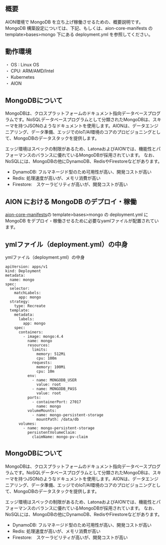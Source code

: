 ## 概要
AION環境で MongoDB を立ち上げ稼働させるための、概要説明です。  
MongoDB 構築設定については、下記、もしくは、aion-core-manifests の template>bases>mongo 下にある deployment.yml を参照してください。

## 動作環境
・ OS : Linux OS  
・ CPU: ARM/AMD/Intel  
・ Kubernetes  
・ AION  

## MongoDBについて
MongoDBは、クロスプラットフォームのドキュメント指向データベースプログラムです。NoSQLデータベースプログラムとして分類されたMongoDBは、スキーマを持つJSONのようなドキュメントを使用します。AIONは、データエンジニアリング、データ準備、エッジでのIoT/AI環境のコアのプロビジョニングとして、MongoDBのデータスタックを提供します。

エッジ環境はスペックの制限があるため、LatonaおよびAIONでは、機能性とパフォーマンスのバランスに優れているMongoDBが採用されています。
なお、NoSQLには、MongoDBの他にDynamoDB、RedisやFirestoreなどがあります。

- DynamoDB: フルマネージド型のため可用性が高い、開発コストが高い
- Redis: 処理速度が高いが、メモリ消費が高い
- Firestore:　スケーラビリティが高いが、開発コストが高い  

## AION における MongoDB のデプロイ・稼働
[aion-core-manifests](https://github.com/latonaio/aion-core-manifests)の template>bases>mongo の deployment.yml に MongoDB をデプロイ・稼働させるために必要なyamlファイルが配置されています。

## ymlファイル（deployment.yml）の中身  
ymlファイル（deployment.yml）の中身  

```      
apiVersion: apps/v1
kind: Deployment
metadata:
  name: mongo
spec:
  selector:
    matchLabels:
      app: mongo
  strategy:
    type: Recreate
  template:
    metadata:
      labels:
        app: mongo
    spec:
      containers:
        - image: mongo:4.4
          name: mongo
          resources:
            limits:
              memory: 512Mi
              cpu: 100m
            requests:
              memory: 100Mi
              cpu: 10m
          env:
            - name: MONGODB_USER
              value: root
            - name: MONGODB_PASS
              value: root
          ports:
            - containerPort: 27017
              name: mongo
          volumeMounts:
            - name: mongo-persistent-storage
              mountPath: /data/db
      volumes:
        - name: mongo-persistent-storage
          persistentVolumeClaim:
            claimName: mongo-pv-claim
```  

## MongoDBについて
MongoDBは、クロスプラットフォームのドキュメント指向データベースプログラムです。NoSQLデータベースプログラムとして分類されたMongoDBは、スキーマを持つJSONのようなドキュメントを使用します。AIONは、データエンジニアリング、データ準備、エッジでのIoT/AI環境のコアのプロビジョニングとして、MongoDBのデータスタックを提供します。

エッジ環境はスペックの制限があるため、LatonaおよびAIONでは、機能性とパフォーマンスのバランスに優れているMongoDBが採用されています。
なお、NoSQLには、MongoDBの他にDynamoDB、RedisやFirestoreなどがあります。

- DynamoDB: フルマネージド型のため可用性が高い、開発コストが高い
- Redis: 処理速度が高いが、メモリ消費が高い
- Firestore:　スケーラビリティが高いが、開発コストが高い  


